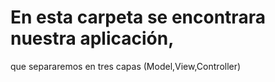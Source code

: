 ﻿# En esta carpeta se encontrara nuestra aplicación,
que separaremos en tres capas (Model,View,Controller)


